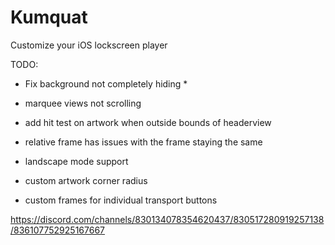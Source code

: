 # Kumquat
Customize your iOS lockscreen player

TODO: 
- Fix background not completely hiding *
- marquee views not scrolling 
- add hit test on artwork when outside bounds of headerview
- relative frame has issues with the frame staying the same
- landscape mode support

- custom artwork corner radius
- custom frames for individual transport buttons


https://discord.com/channels/830134078354620437/830517280919257138/836107752925167667
